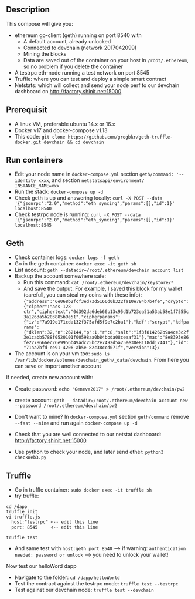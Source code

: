 ## Description
This compose will give you:
- ethereum go-client (geth) running on port 8540 with
  - A default account, already unlocked
  - Connected to devchain (network 2017042099)
  - Mining the blocks
  - Data are saved out of the container on your host in `/root/.ethereum`, so no problem if you delete the container
- A testrpc eth-node running a test network on port 8545
- Truffle: where you can test and deploy a simple smart contract
- Netstats: which will collect and send your node perf to our devchain dashboard on http://factory.shinit.net:15000

## Prerequisit
- A linux VM, preferable ubuntu 14.x or 16.x
- Docker v17 and docker-compose v1.13
- This code: `git clone https://github.com/gregbkr/geth-truffle-docker.git devchain && cd devchain`

## Run containers

- Edit your node name in `docker-compose.yml` section `geth/command: '--identity xxxx`, and section `netstatsapi/environment/ INSTANCE_NAME=xxx`
- Run the stack: `docker-compose up -d`
- Check geth is up and answering locally: `curl -X POST --data '{"jsonrpc":"2.0","method":"eth_syncing","params":[],"id":1}' localhost:8540`
- Check testrpc node is running: `curl -X POST --data '{"jsonrpc":"2.0","method":"eth_syncing","params":[],"id":1}' localhost:8545`

## Geth
- Check container logs: `docker logs -f geth`
- Go in the geth container: `docker exec -it geth sh`
- List account: `geth --datadir=/root/.ethereum/devchain account list`
- Backup the account somewhere safe:
  - Run this command: `cat /root/.ethereum/devchain/keystore/*`
  - And save the output. For example, I saved this block for my wallet (carefull, you can steal my coins with these info):
`{"address":"6e068b2fcf3ed73d5166d0b322fa10e784b7b4fe","crypto":{"cipher":"aes-128-ctr","ciphertext":"0d392da6deb66b13c95d1b723ea51a53ab58e1f7555c3a1263a5b203885b9e51","cipherparams":{"iv":"7a919e171cda132f375afd5f9e7c2ba1"},"kdf":"scrypt","kdfparams":{"dklen":32,"n":262144,"p":1,"r":8,"salt":"1f3f814262b9a4ce3c2f3e1cabb5788f0520101f00598aa0b84bbda08ceaaf31"},"mac":"8e8393e86fe2278666ec26e9956b49adc25bc2e7492d5a25ee30e8118dd17441"},"id":"71aa2bfd-ee91-4206-ab5e-82c38ccd071f","version":3}/`
- The account is on your vm too: `sudo ls /var/lib/docker/volumes/devchain_geth/_data/devchain`. From here you can save or import another account

If needed, create new account with:
- Create password: `echo "Geneva2017" > /root/.ethereum/devchain/pw2`
- create account: `geth --datadir=/root/.ethereum/devchain account new --password /root/.ethereum/devchain/pw2`

- Don't want to mine? In `docker-compose.yml` section `geth/command` remove `--fast --mine` and run again `docker-compose up -d`
- Check that you are well connected to our netstat dashboard: http://factory.shinit.net:15000
- Use python to check your node, and later send ether: `python3 checkWeb3.py`

## Truffle
- Go in truffle container:  `sudo docker exec -it truffle sh`
- try truffle:
```
cd /dapp
truffle init
vi truffle.js
  host:"testrpc" <-- edit this line
  port: 8545     <-- edit this line

truffle test
```
- And same test with `host:geth port 8540` --> if warning: `authentication needed: password or unlock` --> you need to unlock your wallet!

Now test our helloWord dapp
- Navigate to the folder: `cd /dapp/helloWorld`
- Test the contract against the testrpc mode: `truffle test --testrpc`
- Test against our devchain node: `truffle test --devchain`
